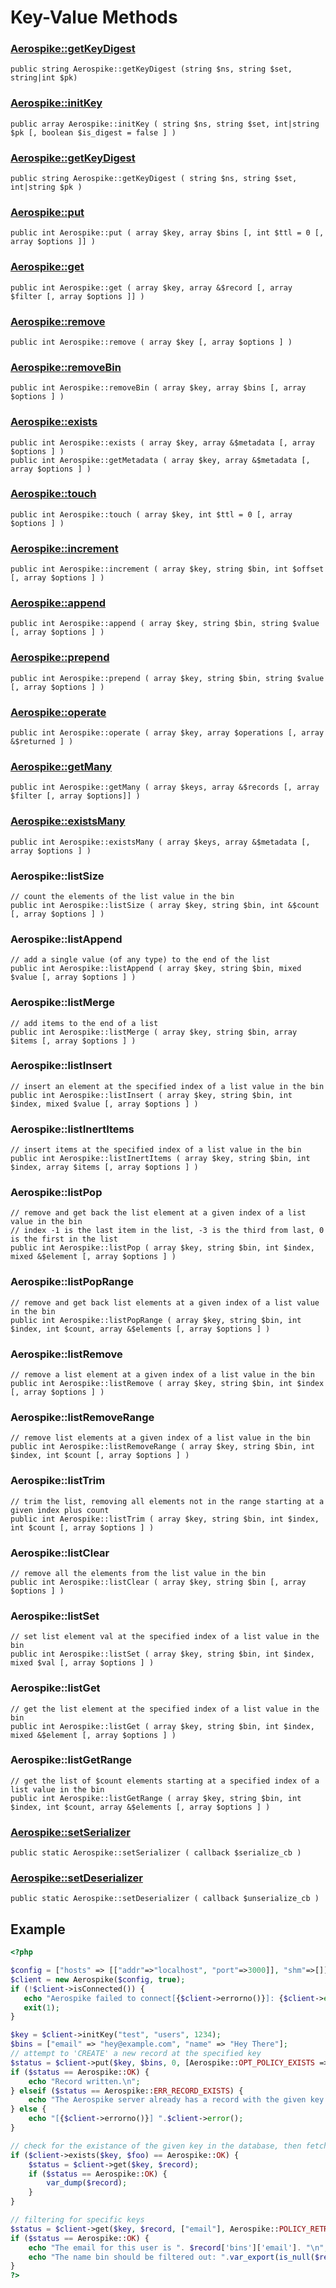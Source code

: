 
# Key-Value Methods

### [Aerospike::getKeyDigest](aerospike_getkeydigest.md)
```
public string Aerospike::getKeyDigest (string $ns, string $set, string|int $pk)
```

### [Aerospike::initKey](aerospike_initkey.md)
```
public array Aerospike::initKey ( string $ns, string $set, int|string $pk [, boolean $is_digest = false ] )
```

### [Aerospike::getKeyDigest](aerospike_getkeydigest.md)
```
public string Aerospike::getKeyDigest ( string $ns, string $set, int|string $pk )
```

### [Aerospike::put](aerospike_put.md)
```
public int Aerospike::put ( array $key, array $bins [, int $ttl = 0 [, array $options ]] )
```

### [Aerospike::get](aerospike_get.md)
```
public int Aerospike::get ( array $key, array &$record [, array $filter [, array $options ]] )
```

### [Aerospike::remove](aerospike_remove.md)
```
public int Aerospike::remove ( array $key [, array $options ] )
```

### [Aerospike::removeBin](aerospike_removebin.md)
```
public int Aerospike::removeBin ( array $key, array $bins [, array $options ] )
```

### [Aerospike::exists](aerospike_exists.md)
```
public int Aerospike::exists ( array $key, array &$metadata [, array $options ] )
public int Aerospike::getMetadata ( array $key, array &$metadata [, array $options ] )
```

### [Aerospike::touch](aerospike_touch.md)
```
public int Aerospike::touch ( array $key, int $ttl = 0 [, array $options ] )
```

### [Aerospike::increment](aerospike_increment.md)
```
public int Aerospike::increment ( array $key, string $bin, int $offset [, array $options ] )
```

### [Aerospike::append](aerospike_append.md)
```
public int Aerospike::append ( array $key, string $bin, string $value [, array $options ] )
```

### [Aerospike::prepend](aerospike_prepend.md)
```
public int Aerospike::prepend ( array $key, string $bin, string $value [, array $options ] )
```

### [Aerospike::operate](aerospike_operate.md)
```
public int Aerospike::operate ( array $key, array $operations [, array &$returned ] )
```

### [Aerospike::getMany](aerospike_getmany.md)
```
public int Aerospike::getMany ( array $keys, array &$records [, array $filter [, array $options]] )
```

### [Aerospike::existsMany](aerospike_existsmany.md)
```
public int Aerospike::existsMany ( array $keys, array &$metadata [, array $options ] )
```

### Aerospike::listSize
```
// count the elements of the list value in the bin
public int Aerospike::listSize ( array $key, string $bin, int &$count [, array $options ] )
```

### Aerospike::listAppend
```
// add a single value (of any type) to the end of the list
public int Aerospike::listAppend ( array $key, string $bin, mixed $value [, array $options ] )
```

### Aerospike::listMerge
```
// add items to the end of a list
public int Aerospike::listMerge ( array $key, string $bin, array $items [, array $options ] )
```

### Aerospike::listInsert
```
// insert an element at the specified index of a list value in the bin
public int Aerospike::listInsert ( array $key, string $bin, int $index, mixed $value [, array $options ] )
```

### Aerospike::listInertItems
```
// insert items at the specified index of a list value in the bin
public int Aerospike::listInertItems ( array $key, string $bin, int $index, array $items [, array $options ] )
```

### Aerospike::listPop
```
// remove and get back the list element at a given index of a list value in the bin
// index -1 is the last item in the list, -3 is the third from last, 0 is the first in the list
public int Aerospike::listPop ( array $key, string $bin, int $index, mixed &$element [, array $options ] )
```

### Aerospike::listPopRange
```
// remove and get back list elements at a given index of a list value in the bin
public int Aerospike::listPopRange ( array $key, string $bin, int $index, int $count, array &$elements [, array $options ] )
```

### Aerospike::listRemove
```
// remove a list element at a given index of a list value in the bin
public int Aerospike::listRemove ( array $key, string $bin, int $index [, array $options ] )
```

### Aerospike::listRemoveRange
```
// remove list elements at a given index of a list value in the bin
public int Aerospike::listRemoveRange ( array $key, string $bin, int $index, int $count [, array $options ] )
```

### Aerospike::listTrim
```
// trim the list, removing all elements not in the range starting at a given index plus count
public int Aerospike::listTrim ( array $key, string $bin, int $index, int $count [, array $options ] )
```

### Aerospike::listClear
```
// remove all the elements from the list value in the bin
public int Aerospike::listClear ( array $key, string $bin [, array $options ] )
```

### Aerospike::listSet
```
// set list element val at the specified index of a list value in the bin
public int Aerospike::listSet ( array $key, string $bin, int $index, mixed $val [, array $options ] )
```

### Aerospike::listGet
```
// get the list element at the specified index of a list value in the bin
public int Aerospike::listGet ( array $key, string $bin, int $index, mixed &$element [, array $options ] )
```

### Aerospike::listGetRange
```
// get the list of $count elements starting at a specified index of a list value in the bin
public int Aerospike::listGetRange ( array $key, string $bin, int $index, int $count, array &$elements [, array $options ] )
```

### [Aerospike::setSerializer](aerospike_setserializer.md)
```
public static Aerospike::setSerializer ( callback $serialize_cb )
```

### [Aerospike::setDeserializer](aerospike_setdeserializer.md)
```
public static Aerospike::setDeserializer ( callback $unserialize_cb )
```


## Example

```php
<?php

$config = ["hosts" => [["addr"=>"localhost", "port"=>3000]], "shm"=>[]];
$client = new Aerospike($config, true);
if (!$client->isConnected()) {
   echo "Aerospike failed to connect[{$client->errorno()}]: {$client->error()}\n";
   exit(1);
}

$key = $client->initKey("test", "users", 1234);
$bins = ["email" => "hey@example.com", "name" => "Hey There"];
// attempt to 'CREATE' a new record at the specified key
$status = $client->put($key, $bins, 0, [Aerospike::OPT_POLICY_EXISTS => Aerospike::POLICY_EXISTS_CREATE]);
if ($status == Aerospike::OK) {
    echo "Record written.\n";
} elseif ($status == Aerospike::ERR_RECORD_EXISTS) {
    echo "The Aerospike server already has a record with the given key.\n";
} else {
    echo "[{$client->errorno()}] ".$client->error();
}

// check for the existance of the given key in the database, then fetch it
if ($client->exists($key, $foo) == Aerospike::OK) {
    $status = $client->get($key, $record);
    if ($status == Aerospike::OK) {
        var_dump($record);
    }
}

// filtering for specific keys
$status = $client->get($key, $record, ["email"], Aerospike::POLICY_RETRY_ONCE);
if ($status == Aerospike::OK) {
    echo "The email for this user is ". $record['bins']['email']. "\n";
    echo "The name bin should be filtered out: ".var_export(is_null($record['bins']['name']), true). "\n";
}
?>
```

